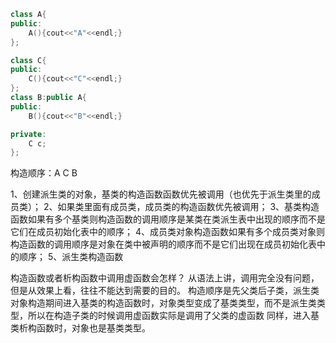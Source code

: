 ```C++
class A{
public:
    A(){cout<<"A"<<endl;}
};

class C{
public:
    C(){cout<<"C"<<endl;}
};
class B:public A{
public:
    B(){cout<<"B"<<endl;}

private:
    C c;
};
```

构造顺序：A C B

1、创建派生类的对象，基类的构造函数函数优先被调用（也优先于派生类里的成员类）；
2、如果类里面有成员类，成员类的构造函数优先被调用；
3、基类构造函数如果有多个基类则构造函数的调用顺序是某类在类派生表中出现的顺序而不是它们在成员初始化表中的顺序；
4、成员类对象构造函数如果有多个成员类对象则构造函数的调用顺序是对象在类中被声明的顺序而不是它们出现在成员初始化表中的顺序；
5、派生类构造函数



构造函数或者析构函数中调用虚函数会怎样？
从语法上讲，调用完全没有问题，但是从效果上看，往往不能达到需要的目的。
构造顺序是先父类后子类，派生类对象构造期间进入基类的构造函数时，对象类型变成了基类类型，而不是派生类类型，所以在构造子类的时候调用虚函数实际是调用了父类的虚函数 
同样，进入基类析构函数时，对象也是基类类型。